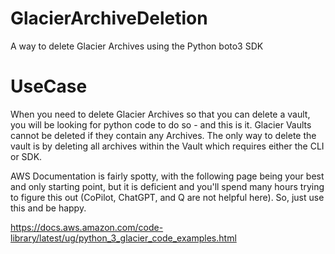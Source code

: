 # GlacierArchiveDeletion
A way to delete Glacier Archives using the Python boto3 SDK

# UseCase
When you need to delete Glacier Archives so that you can delete a vault, you will be looking for python code to do so - and this is it.  Glacier Vaults cannot be deleted if they contain any Archives.  The only way to delete the vault is by deleting all archives within the Vault which requires either the CLI or SDK.

AWS Documentation is fairly spotty, with the following page being your best and only starting point, but it is deficient and you'll spend many hours trying to figure this out (CoPilot, ChatGPT, and Q are not helpful here).  So, just use this and be happy.

https://docs.aws.amazon.com/code-library/latest/ug/python_3_glacier_code_examples.html
